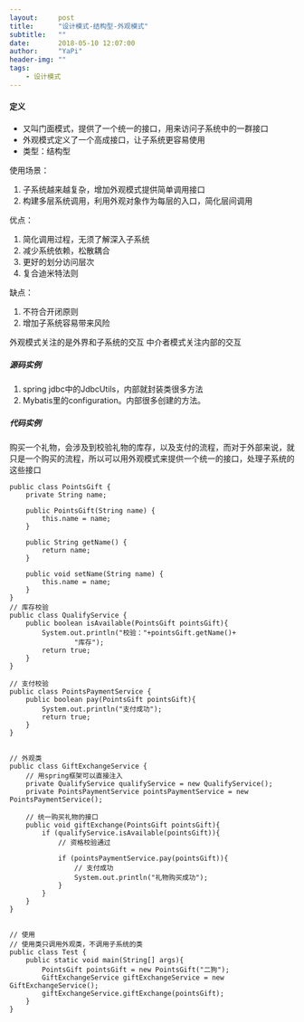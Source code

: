 ```yaml
---
layout:     post
title:      "设计模式-结构型-外观模式"
subtitle:   ""
date:       2018-05-10 12:07:00
author:     "YaPi"
header-img: ""
tags:
    - 设计模式
---
```

#### 定义

- 又叫门面模式，提供了一个统一的接口，用来访问子系统中的一群接口
- 外观模式定义了一个高成接口，让子系统更容易使用
- 类型：结构型


使用场景：
1. 子系统越来越复杂，增加外观模式提供简单调用接口
2. 构建多层系统调用，利用外观对象作为每层的入口，简化层间调用

优点：
1. 简化调用过程，无须了解深入子系统
2. 减少系统依赖，松散耦合
3. 更好的划分访问层次
4. 复合迪米特法则

缺点：
1. 不符合开闭原则
2. 增加子系统容易带来风险

外观模式关注的是外界和子系统的交互
中介者模式关注内部的交互

##### 源码实例
1. spring jdbc中的JdbcUtils，内部就封装类很多方法
2. Mybatis里的configuration。内部很多创建的方法。

##### 代码实例
购买一个礼物，会涉及到校验礼物的库存，以及支付的流程，而对于外部来说，就只是一个购买的流程，所以可以用外观模式来提供一个统一的接口，处理子系统的这些接口
```
public class PointsGift {
    private String name;

    public PointsGift(String name) {
        this.name = name;
    }

    public String getName() {
        return name;
    }

    public void setName(String name) {
        this.name = name;
    }
}
// 库存校验
public class QualifyService {
    public boolean isAvailable(PointsGift pointsGift){
        System.out.println("校验："+pointsGift.getName()+
                "库存");
        return true;
    }
}

// 支付校验
public class PointsPaymentService {
    public boolean pay(PointsGift pointsGift){
        System.out.println("支付成功");
        return true;
    }
}


// 外观类
public class GiftExchangeService {
    // 用spring框架可以直接注入
    private QualifyService qualifyService = new QualifyService();
    private PointsPaymentService pointsPaymentService = new PointsPaymentService();

    // 统一购买礼物的接口
    public void giftExchange(PointsGift pointsGift){
        if (qualifyService.isAvailable(pointsGift)){
            // 资格校验通过

            if (pointsPaymentService.pay(pointsGift)){
                // 支付成功
                System.out.println("礼物购买成功");
            }
        }
    }
}


// 使用
// 使用类只调用外观类，不调用子系统的类
public class Test {
    public static void main(String[] args){
        PointsGift pointsGift = new PointsGift("二狗");
        GiftExchangeService giftExchangeService = new GiftExchangeService();
        giftExchangeService.giftExchange(pointsGift);
    }
}
```
